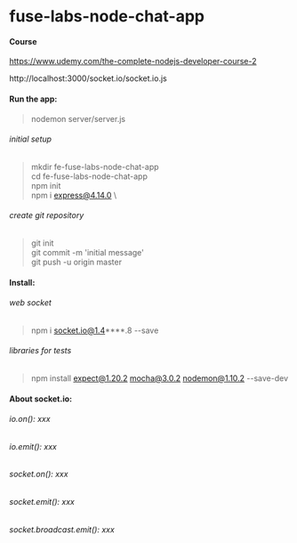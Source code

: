 # fuse-labs-node-chat-app

#### Course
https://www.udemy.com/the-complete-nodejs-developer-course-2

http://localhost:3000/socket.io/socket.io.js

#### Run the app:
> nodemon server/server.js

###### initial setup
> mkdir fe-fuse-labs-node-chat-app \
> cd fe-fuse-labs-node-chat-app \
> npm init \
> npm i express@4.14.0 \

###### create git repository
> git init \
> git commit -m 'initial message' \
> git push -u origin master 

#### Install:
###### web socket
> npm i socket.io@1.4****.8 --save

###### libraries for tests
> npm install expect@1.20.2 mocha@3.0.2 nodemon@1.10.2 --save-dev

#### About socket.io:
###### io.on(): xxx
###### io.emit(): xxx 

###### socket.on(): xxx
###### socket.emit(): xxx
###### socket.broadcast.emit(): xxx

